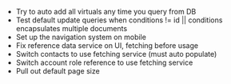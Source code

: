 * Try to auto add all virtuals any time you query from DB
* Test default update queries when conditions != id || conditions encapsulates multiple documents
* Set up the navigation system on mobile
* Fix reference data service on UI, fetching before usage
* Switch contacts to use fetching service (must auto populate)
* Switch account role reference to use fetching service
* Pull out default page size